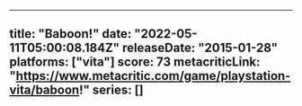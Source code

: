 
---
title: "Baboon!"
date: "2022-05-11T05:00:08.184Z"
releaseDate: "2015-01-28"
platforms: ["vita"]
score: 73
metacriticLink: "https://www.metacritic.com/game/playstation-vita/baboon!"
series: []
---
